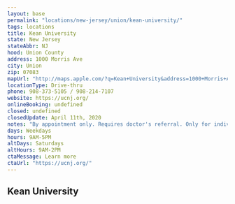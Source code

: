 ```yaml
---
layout: base
permalink: "locations/new-jersey/union/kean-university/"
tags: locations
title: Kean University
state: New Jersey
stateAbbr: NJ
hood: Union County
address: 1000 Morris Ave
city: Union
zip: 07083
mapUrl: "http://maps.apple.com/?q=Kean+University&address=1000+Morris+Ave,Union,New+Jersey,07083"
locationType: Drive-thru
phone: 908-373-5105 / 908-214-7107
website: https://ucnj.org/
onlineBooking: undefined
closed: undefined
closedUpdate: April 11th, 2020
notes: "By appointment only. Requires doctor's referral. Only for individuals with symptoms. Local residents only. Prioritizes health care workers. Prioritizes first responders. Requires phone screen."
days: Weekdays
hours: 9AM-5PM
altDays: Saturdays
altHours: 9AM-2PM
ctaMessage: Learn more
ctaUrl: "https://ucnj.org/"
---
```

## Kean University
